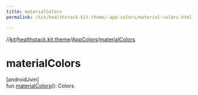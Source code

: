 ```yaml
---
title: materialColors
permalink: /kit/healthstack.kit.theme/-app-colors/material-colors.html

---
```

//[kit](/kit.html)/[healthstack.kit.theme](../index.html)/[AppColors](index.html)/[materialColors](material-colors.html)



# materialColors



[androidJvm]\
fun [materialColors](material-colors.html)(): Colors




